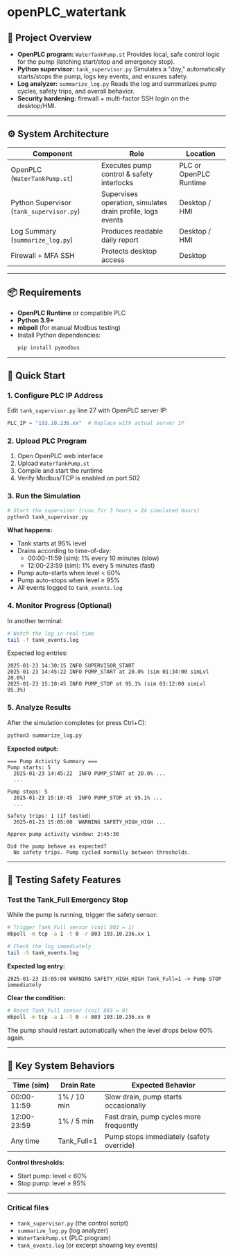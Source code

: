 # openPLC_watertank


## 🧩 Project Overview

- **OpenPLC program:** `WaterTankPump.st`
  Provides local, safe control logic for the pump (latching start/stop and emergency stop).
- **Python supervisor:** `tank_supervisor.py`
  Simulates a "day," automatically starts/stops the pump, logs key events, and ensures safety.
- **Log analyzer:** `summarize_log.py`
  Reads the log and summarizes pump cycles, safety trips, and overall behavior.
- **Security hardening:** firewall + multi-factor SSH login on the desktop/HMI.

---

## ⚙️ System Architecture

| Component | Role | Location |
|------------|------|----------|
| OpenPLC (`WaterTankPump.st`) | Executes pump control & safety interlocks | PLC or OpenPLC Runtime |
| Python Supervisor (`tank_supervisor.py`) | Supervises operation, simulates drain profile, logs events | Desktop / HMI |
| Log Summary (`summarize_log.py`) | Produces readable daily report | Desktop / HMI |
| Firewall + MFA SSH | Protects desktop access | Desktop |

---

## 📦 Requirements

- **OpenPLC Runtime** or compatible PLC
- **Python 3.9+**
- **mbpoll** (for manual Modbus testing)
- Install Python dependencies:
  ```bash
  pip install pymodbus
  ```

---

## 🚀 Quick Start

### 1. Configure PLC IP Address

Edit `tank_supervisor.py` line 27 with OpenPLC server IP:
```python
PLC_IP = "193.10.236.xx"  # Replace with actual server IP
```

### 2. Upload PLC Program

1. Open OpenPLC web interface
2. Upload `WaterTankPump.st`
3. Compile and start the runtime
4. Verify Modbus/TCP is enabled on port 502

### 3. Run the Simulation

```bash
# Start the supervisor (runs for 3 hours = 24 simulated hours)
python3 tank_supervisor.py
```

**What happens:**
- Tank starts at 95% level
- Drains according to time-of-day:
  - 00:00-11:59 (sim): 1% every 10 minutes (slow)
  - 12:00-23:59 (sim): 1% every 5 minutes (fast)
- Pump auto-starts when level < 60%
- Pump auto-stops when level ≥ 95%
- All events logged to `tank_events.log`

### 4. Monitor Progress (Optional)

In another terminal:
```bash
# Watch the log in real-time
tail -f tank_events.log
```

Expected log entries:
```
2025-01-23 14:30:15 INFO SUPERVISOR_START
2025-01-23 14:45:22 INFO PUMP_START at 20.0% (sim 01:34:00 simLvl 20.0%)
2025-01-23 15:10:45 INFO PUMP_STOP at 95.1% (sim 03:12:00 simLvl 95.3%)
```

### 5. Analyze Results

After the simulation completes (or press Ctrl+C):

```bash
python3 summarize_log.py
```

**Expected output:**
```
=== Pump Activity Summary ===
Pump starts: 5
  2025-01-23 14:45:22  INFO PUMP_START at 20.0% ...
  ...

Pump stops: 5
  2025-01-23 15:10:45  INFO PUMP_STOP at 95.1% ...
  ...

Safety trips: 1 (if tested)
  2025-01-23 15:05:00  WARNING SAFETY_HIGH_HIGH ...

Approx pump activity window: 2:45:30

Did the pump behave as expected?
  No safety trips. Pump cycled normally between thresholds.
```

---

## 🧪 Testing Safety Features

### Test the Tank_Full Emergency Stop

While the pump is running, trigger the safety sensor:

```bash
# Trigger Tank_Full sensor (coil 803 = 1)
mbpoll -m tcp -a 1 -t 0 -r 803 193.10.236.xx 1

# Check the log immediately
tail -5 tank_events.log
```

**Expected log entry:**
```
2025-01-23 15:05:00 WARNING SAFETY_HIGH_HIGH Tank_Full=1 -> Pump STOP immediately
```

**Clear the condition:**
```bash
# Reset Tank_Full sensor (coil 803 = 0)
mbpoll -m tcp -a 1 -t 0 -r 803 193.10.236.xx 0
```

The pump should restart automatically when the level drops below 60% again.

---

## 📝 Key System Behaviors

| Time (sim) | Drain Rate | Expected Behavior |
|------------|------------|-------------------|
| 00:00-11:59 | 1% / 10 min | Slow drain, pump starts occasionally |
| 12:00-23:59 | 1% / 5 min | Fast drain, pump cycles more frequently |
| Any time | Tank_Full=1 | Pump stops immediately (safety override) |

**Control thresholds:**
- Start pump: level < 60%
- Stop pump: level ≥ 95%
---


### Critical files

- `tank_supervisor.py` (the control script)
- `summarize_log.py` (log analyzer)
- `WaterTankPump.st` (PLC program)
- `tank_events.log` (or excerpt showing key events)

